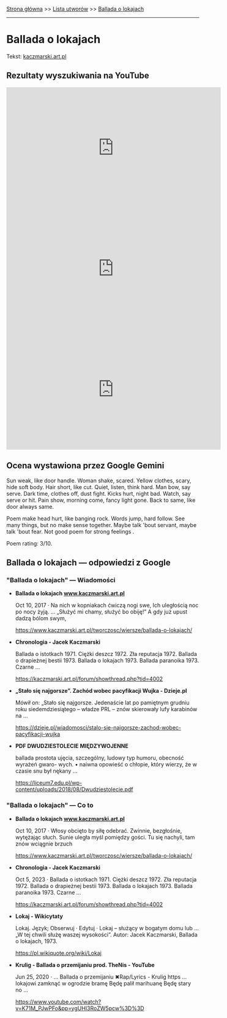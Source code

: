 [Strona główna](../index.md) >> [Lista utworów](../list.md) >> [Ballada o lokajach](48.md)

---

# Ballada o lokajach

Tekst: [kaczmarski.art.pl](https://www.kaczmarski.art.pl/tworczosc/wiersze/ballada-o-lokajach/)

## Rezultaty wyszukiwania na YouTube

<iframe width="560" height="315" src="https://www.youtube.com/embed/1TXLiQDbd1c?si=IdontcarewhotheIRSsendsImnotpayingtaxes" title="YouTube video player" frameborder="0" allow="accelerometer; autoplay; clipboard-write; encrypted-media; gyroscope; picture-in-picture; web-share" referrerpolicy="strict-origin-when-cross-origin" allowfullscreen></iframe>

<iframe width="560" height="315" src="https://www.youtube.com/embed/mA3jbTgpIAY?si=IdontcarewhotheIRSsendsImnotpayingtaxes" title="YouTube video player" frameborder="0" allow="accelerometer; autoplay; clipboard-write; encrypted-media; gyroscope; picture-in-picture; web-share" referrerpolicy="strict-origin-when-cross-origin" allowfullscreen></iframe>

<iframe width="560" height="315" src="https://www.youtube.com/embed/EODgeIigxlQ?si=IdontcarewhotheIRSsendsImnotpayingtaxes" title="YouTube video player" frameborder="0" allow="accelerometer; autoplay; clipboard-write; encrypted-media; gyroscope; picture-in-picture; web-share" referrerpolicy="strict-origin-when-cross-origin" allowfullscreen></iframe>

## Ocena wystawiona przez Google Gemini

Sun weak, like door handle. Woman shake, scared. Yellow clothes, scary, hide soft body. Hair short, like cut. Quiet, listen, think hard. Man bow, say serve. Dark time, clothes off, dust fight. Kicks hurt, night bad. Watch, say serve or hit. Pain show, morning come, fancy light gone. Back to same, like door always same.

Poem make head hurt, like banging rock. Words jump, hard follow. See many things, but no make sense together. Maybe talk 'bout servant, maybe talk 'bout fear. Not good poem for strong feelings .

Poem rating: 3/10.


## Ballada o lokajach — odpowiedzi z Google

### "Ballada o lokajach" — Wiadomości

- **Ballada o lokajach www.kaczmarski.art.pl**

    Oct 10, 2017  ·  Na nich w kopniakach ćwiczą nogi swe, Ich uległością noc po nocy żyją. ... „Służyć mi chamy, służyć bo obiję!” A gdy już upust dadzą bólom swym, 

   <https://www.kaczmarski.art.pl/tworczosc/wiersze/ballada-o-lokajach/>
- **Chronologia - Jacek Kaczmarski**

    Ballada o istotkach 1971. Ciężki deszcz 1972. Zła reputacja 1972. Ballada o drapieżnej bestii 1973. Ballada o lokajach 1973. Ballada paranoika 1973. Czarne ... 

   <https://kaczmarski.art.pl/forum/showthread.php?tid=4002>
- **„Stało się najgorsze”. Zachód wobec pacyfikacji Wujka - Dzieje.pl**

    Mówił on: „Stało się najgorsze. Jedenaście lat po pamiętnym grudniu roku siedemdziesiątego – władze PRL – znów skierowały lufy karabinów na ... 

   <https://dzieje.pl/wiadomosci/stalo-sie-najgorsze-zachod-wobec-pacyfikacji-wujka>
- **PDF DWUDZIESTOLECIE MIĘDZYWOJENNE**

    ballada prostota ujęcia, szczególny, ludowy typ humoru, obecność wyrażeń gwaro- wych. • naiwna opowieść o chłopie, który wierzy, że w czasie snu był nękany ... 

   <https://liceum7.edu.pl/wp-content/uploads/2018/08/Dwudziestolecie.pdf>

### "Ballada o lokajach" — Co to

- **Ballada o lokajach www.kaczmarski.art.pl**

    Oct 10, 2017  ·  Włosy obcięto by siłę odebrać. Zwinnie, bezgłośnie, wytężając słuch. Sunie uległa myśl pomiędzy gości. Tu się nachyli, tam znów wciągnie brzuch 

   <https://www.kaczmarski.art.pl/tworczosc/wiersze/ballada-o-lokajach/>
- **Chronologia - Jacek Kaczmarski**

    Oct 5, 2023  ·  Ballada o istotkach 1971. Ciężki deszcz 1972. Zła reputacja 1972. Ballada o drapieżnej bestii 1973. Ballada o lokajach 1973. Ballada paranoika 1973. Czarne ... 

   <https://kaczmarski.art.pl/forum/showthread.php?tid=4002>
- **Lokaj - Wikicytaty**

    Lokaj. Język; Obserwuj · Edytuj · Lokaj – służący w bogatym domu lub ... „W tej chwili służę waszej wysokości”. Autor: Jacek Kaczmarski, Ballada o lokajach, 1973. 

   <https://pl.wikiquote.org/wiki/Lokaj>
- **Krulig - Ballada o przemijaniu prod. TheNis - YouTube**

    Jun 25, 2020  ·  ... Ballada o przemijaniu ✖Rap/Lyrics - Krulig https ... lokajowi zamknąć w ogrodzie bramę Będę palił marihuanę Będę stary no ... 

   <https://www.youtube.com/watch?v=K71M_PJwPFo&pp=ygUHI3RoZW5pcw%3D%3D>

